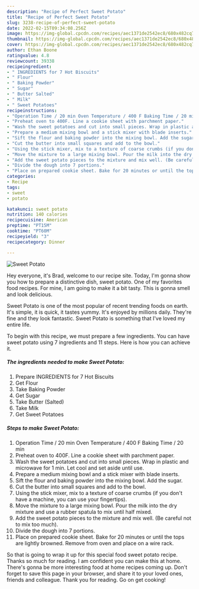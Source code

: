 ```yaml
---
description: "Recipe of Perfect Sweet Potato"
title: "Recipe of Perfect Sweet Potato"
slug: 3238-recipe-of-perfect-sweet-potato
date: 2022-02-15T09:34:08.256Z
image: https://img-global.cpcdn.com/recipes/aec1371de2542ec8/680x482cq70/sweet-potato-recipe-main-photo.jpg
thumbnail: https://img-global.cpcdn.com/recipes/aec1371de2542ec8/680x482cq70/sweet-potato-recipe-main-photo.jpg
cover: https://img-global.cpcdn.com/recipes/aec1371de2542ec8/680x482cq70/sweet-potato-recipe-main-photo.jpg
author: Ethan Boone
ratingvalue: 4.8
reviewcount: 39338
recipeingredient:
- " INGREDIENTS for 7 Hot Biscuits"
- " Flour"
- " Baking Powder"
- " Sugar"
- " Butter Salted"
- " Milk"
- " Sweet Potatoes"
recipeinstructions:
- "Operation Time / 20 min Oven Temperature / 400 F Baking Time / 20 min"
- "Preheat oven to 400F. Line a cookie sheet with parchment paper."
- "Wash the sweet potatoes and cut into small pieces. Wrap in plastic and microwave for 1 min. Let cool and set aside until use."
- "Prepare a medium mixing bowl and a stick mixer with blade inserts."
- "Sift the flour and baking powder into the mixing bowl. Add the sugar."
- "Cut the butter into small squares and add to the bowl."
- "Using the stick mixer, mix to a texture of coarse crumbs (if you don&#39;t have a machine, you can use your fingertips)."
- "Move the mixture to a large mixing bowl. Pour the milk into the dry mixture and use a rubber spatula to mix until half mixed."
- "Add the sweet potato pieces to the mixture and mix well. (Be careful not to mix too much)."
- "Divide the dough into 7 portions."
- "Place on prepared cookie sheet. Bake for 20 minutes or until the tops are lightly browned. Remove from oven and place on a wire rack."
categories:
- Recipe
tags:
- sweet
- potato

katakunci: sweet potato 
nutrition: 140 calories
recipecuisine: American
preptime: "PT15M"
cooktime: "PT60M"
recipeyield: "3"
recipecategory: Dinner

---
```



![Sweet Potato](https://img-global.cpcdn.com/recipes/aec1371de2542ec8/680x482cq70/sweet-potato-recipe-main-photo.jpg)

Hey everyone, it's Brad, welcome to our recipe site. Today, I'm gonna show you how to prepare a distinctive dish, sweet potato. One of my favorites food recipes. For mine, I am going to make it a bit tasty. This is gonna smell and look delicious.



Sweet Potato is one of the most popular of recent trending foods on earth. It's simple, it is quick, it tastes yummy. It's enjoyed by millions daily. They're fine and they look fantastic. Sweet Potato is something that I've loved my entire life.


To begin with this recipe, we must prepare a few ingredients. You can have sweet potato using 7 ingredients and 11 steps. Here is how you can achieve it.

<!--inarticleads1-->

##### The ingredients needed to make Sweet Potato:

1. Prepare  INGREDIENTS for 7 Hot Biscuits
1. Get  Flour
1. Take  Baking Powder
1. Get  Sugar
1. Take  Butter (Salted)
1. Take  Milk
1. Get  Sweet Potatoes




<!--inarticleads2-->

##### Steps to make Sweet Potato:

1. Operation Time / 20 min Oven Temperature / 400 F Baking Time / 20 min
1. Preheat oven to 400F. Line a cookie sheet with parchment paper.
1. Wash the sweet potatoes and cut into small pieces. Wrap in plastic and microwave for 1 min. Let cool and set aside until use.
1. Prepare a medium mixing bowl and a stick mixer with blade inserts.
1. Sift the flour and baking powder into the mixing bowl. Add the sugar.
1. Cut the butter into small squares and add to the bowl.
1. Using the stick mixer, mix to a texture of coarse crumbs (if you don&#39;t have a machine, you can use your fingertips).
1. Move the mixture to a large mixing bowl. Pour the milk into the dry mixture and use a rubber spatula to mix until half mixed.
1. Add the sweet potato pieces to the mixture and mix well. (Be careful not to mix too much).
1. Divide the dough into 7 portions.
1. Place on prepared cookie sheet. Bake for 20 minutes or until the tops are lightly browned. Remove from oven and place on a wire rack.




So that is going to wrap it up for this special food sweet potato recipe. Thanks so much for reading. I am confident you can make this at home. There's gonna be more interesting food at home recipes coming up. Don't forget to save this page in your browser, and share it to your loved ones, friends and colleague. Thank you for reading. Go on get cooking!
